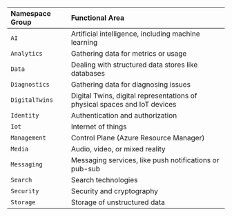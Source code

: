 | Namespace Group  | Functional Area                                                           |
|:-----------------|:--------------------------------------------------------------------------|
| `AI`             | Artificial intelligence, including machine learning                       |
| `Analytics`      | Gathering data for metrics or usage                                       |
| `Data`           | Dealing with structured data stores like databases                        |
| `Diagnostics`    | Gathering data for diagnosing issues                                      |
| `DigitalTwins`   | Digital Twins, digital representations of physical spaces and IoT devices |
| `Identity`       | Authentication and authorization                                          |
| `Iot`            | Internet of things                                                        |
| `Management`     | Control Plane (Azure Resource Manager)                                    |
| `Media`          | Audio, video, or mixed reality                                            |
| `Messaging`      | Messaging services, like push notifications or pub-sub                    |
| `Search`         | Search technologies                                                       |
| `Security`       | Security and cryptography                                                 |
| `Storage`        | Storage of unstructured data                                              |
